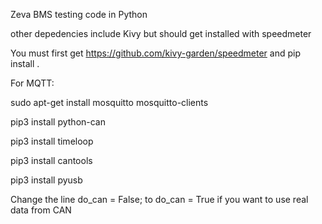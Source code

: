 Zeva BMS testing code in Python

other depedencies include Kivy but should get installed with speedmeter

You must first get https://github.com/kivy-garden/speedmeter
and pip install .

For MQTT:

sudo apt-get install mosquitto mosquitto-clients

pip3 install python-can

pip3 install timeloop

pip3 install cantools

pip3 install pyusb



Change the line do_can = False; to do_can = True if you want to use real data from CAN
